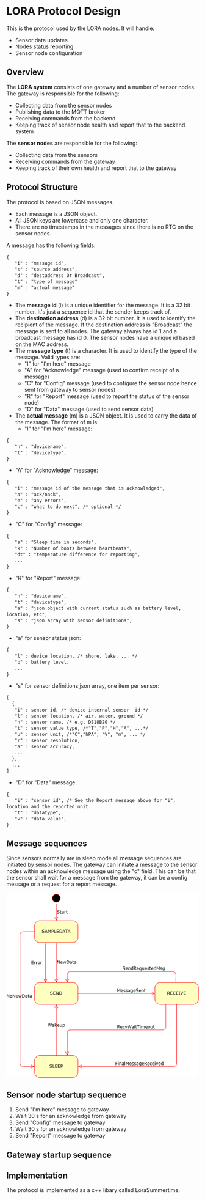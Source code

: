 # LORA Protocol Design
This is the protocol used by the LORA nodes. It will handle:
- Sensor data updates
- Nodes status reporting
- Sensor node configuration

## Overview

The **LORA system** consists of one gateway and a number of sensor nodes. The gateway is responsible for the following:
- Collecting data from the sensor nodes
- Publishing data to the MQTT broker
- Receiving commands from the backend
- Keeping track of sensor node health and report that to the backend system

The **sensor nodes** are responsible for the following:
- Collecting data from the sensors
- Receiving commands from the gateway
- Keeping track of their own health and report that to the gateway

## Protocol Structure
The protocol is based on JSON messages.
- Each message is a JSON object.
- All JSON keys are lowercase and only one character.
- There are no timestamps in the messages since there is no RTC on the sensor nodes.

A message has the following fields:
```
{
   "i" : "message id",
   "s" : "source address",
   "d" : "destaddress Or Broadcast",
   "t" : "type of message"
   "m" : "actual message"
}
```

- The **message id** (i) is a unique identifier for the message. It is a 32 bit number. It's just a sequence id that the sender keeps track of.
- The **destination address** (d) is a 32 bit number. It is used to identify the recipient of the message. If the destination address is "Broadcast" the message is sent to all nodes. The gateway always has id 1 and a broadcast message has id 0. The sensor nodes have a unique id based on the MAC address.
- The **message type** (t) is a character. It is used to identify the type of the message. Valid types are:
  - "I" for "I'm here" message
  - "A" for "Acknowledge" message (used to confirm receipt of a message)
  - "C" for "Config" message (used to configure the sensor node hence sent from gateway to sensor nodes)
  - "R" for "Report" message (used to report the status of the sensor node)
  - "D" for "Data" message (used to send sensor data)
- The **actual message** (m) is a JSON object. It is used to carry the data of the message. The format of m is:
  - "I" for "I'm here" message: 
```
{
   "n" : "devicename",
   "t" : "devicetype",
}
```
  - "A" for "Acknowledge" message: 
```
{
   "i" : "message id of the message that is acknowledged",
   "a" : "ack/nack",
   "e" : "any errors",
   "c" : "what to do next", /* optional */
}
```
  - "C" for "Config" message:
```
{
   "s" : "Sleep time in seconds",
   "k" : "Number of boots between heartbeats",
   "dt" : "temperature difference for reporting",
   ...
}
```
  - "R" for "Report" message: 
```
{
   "n" : "devicename",
   "t" : "devicetype",
   "a" : "json object with current status such as battery level, location, etc",
   "s" : "json array with sensor definitions",   
}
```
  - "a" for sensor status json:
```
{
   "l" : device location, /* shore, lake, ... */
   "b" : battery level,
   ...
}
```
  - "s" for sensor definitions json array, one item per sensor:
```
[
  {
   "i" : sensor id, /* device internal sensor  id */
   "l" : sensor location, /* air, water, ground */
   "n" : sensor name, /* e.g. DS18B20 */
   "t" : sensor value type, /*"T","P","H","A", ...*/
   "u" : sensor unit, /*"C","hPA", "%", "m", ... */
   "r" : sensor resolution,
   "a" : sensor accuracy,
   ...
  },
  ...
]
```
  - "D" for "Data" message: 
```
{
   "i" : "sensor id", /* See the Report message above for "i", location and the reported unit
   "t" : "datatype",
   "v" : "data value",
}
```

## Message sequences

Since sensors normally are in sleep mode all message sequences are initiated by sensor nodes. The gateway can initiate a message to the sensor nodes within an acknowledge message using the "c" field. This can be that the sensor shall wait for a message from the gateway, it can be a config message or a request for a report message.

![State Machine](LORANodeStates.drawio.png)

## Sensor node startup sequence

1. Send "I'm here" message to gateway
2. Wait 30 s for an acknowledge from gateway
3. Send "Config" message to gateway
4. Wait 30 s for an acknowledge from gateway
5. Send "Report" message to gateway

## Gateway startup sequence

## Implementation
The protocol is implemented as a c++ libary called LoraSummertime.
